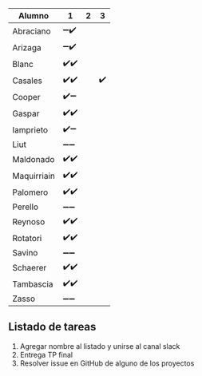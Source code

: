 
|Alumno|1|2|3|
|---|---|---|---|
|Abraciano| :heavy_minus_sign::heavy_check_mark:|||
|Arizaga| :heavy_minus_sign::heavy_check_mark:|||
|Blanc|:heavy_check_mark::heavy_check_mark:|||
|Casales|:heavy_check_mark::heavy_check_mark:||:heavy_check_mark:|
|Cooper|:heavy_check_mark::heavy_minus_sign: |||
|Gaspar|:heavy_check_mark::heavy_check_mark:|||
|Iamprieto|:heavy_check_mark::heavy_minus_sign: |||
|Liut| :heavy_minus_sign::heavy_minus_sign: |||
|Maldonado|:heavy_check_mark::heavy_check_mark:|||
|Maquirriain|:heavy_check_mark::heavy_check_mark:|||
|Palomero|:heavy_check_mark::heavy_check_mark:|||
|Perello|:heavy_minus_sign::heavy_minus_sign:|||
|Reynoso|:heavy_check_mark::heavy_check_mark:|||
|Rotatori|:heavy_check_mark::heavy_check_mark:|||
|Savino|:heavy_minus_sign::heavy_minus_sign:|||
|Schaerer|:heavy_check_mark::heavy_check_mark:|||
|Tambascia|:heavy_check_mark::heavy_check_mark:|||
|Zasso|:heavy_minus_sign::heavy_minus_sign:|||

## Listado de tareas
1) Agregar nombre al listado y unirse al canal slack
2) Entrega TP final
3) Resolver issue en GitHub de alguno de los proyectos
